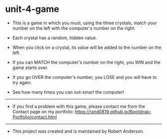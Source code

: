 # unit-4-game

* This is a game in which you must, using the three crystals, match your number on the left with the computer's number on the right.

* Each crystal has a random, hidden value.

* When you click on a crystal, its value will be added to the number on the left.

* If you can MATCH the computer's number on the right, you WIN and the game starts over.

* If you go OVER the computer's number, you LOSE and you will have to try again.

* See how many times you can out-smart the computer!

- - -

* If you find a problem with this game, please contact me from the Contact page on my portfolio: https://rand0819.github.io/Bootstrap-Portfolio/contact.html

- - -

* This project was created and is maintained by Robert Anderson.